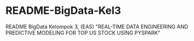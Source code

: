 # README-BigData-Kel3
README BigData Kelompok 3, (EAS) "REAL-TIME DATA ENGINEERING AND PREDICTIVE MODELING FOR TOP US STOCK USING PYSPARK"
